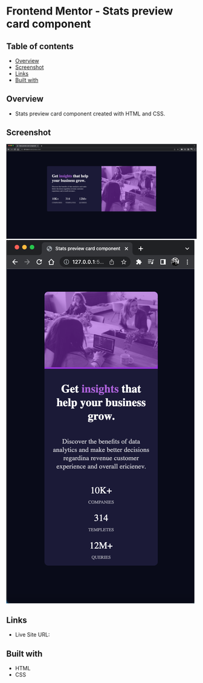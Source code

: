 # Frontend Mentor - Stats preview card component

## Table of contents

- [Overview](#overview)
- [Screenshot](#screenshot)
- [Links](#links)
- [Built with](#Built-with)


## Overview
- Stats preview card component created with HTML and CSS.

## Screenshot

![](./images/preview_desktop.png)
![](./images/preview_mobile.png)


## Links

- Live Site URL: []()

## Built with

- HTML
- CSS
